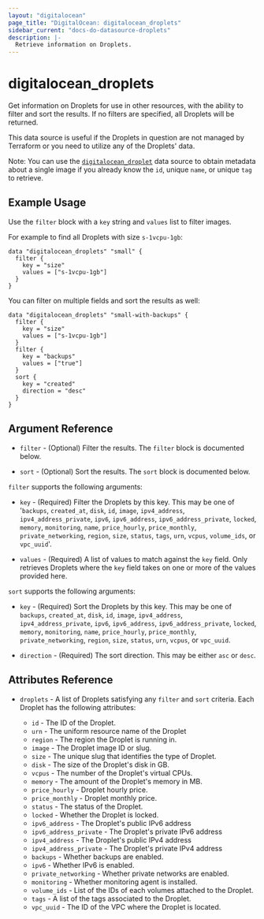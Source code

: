 ```yaml
---
layout: "digitalocean"
page_title: "DigitalOcean: digitalocean_droplets"
sidebar_current: "docs-do-datasource-droplets"
description: |-
  Retrieve information on Droplets.
---
```


# digitalocean_droplets

Get information on Droplets for use in other resources, with the ability to filter and sort the results.
If no filters are specified, all Droplets will be returned.

This data source is useful if the Droplets in question are not managed by Terraform or you need to
utilize any of the Droplets' data.

Note: You can use the [`digitalocean_droplet`](/docs/providers/do/d/droplet.html) data source to obtain metadata
about a single image if you already know the `id`, unique `name`, or unique `tag` to retrieve.

## Example Usage

Use the `filter` block with a `key` string and `values` list to filter images.

For example to find all Droplets with size `s-1vcpu-1gb`:

```hcl
data "digitalocean_droplets" "small" {
  filter {
    key = "size"
    values = ["s-1vcpu-1gb"]
  }
}
```

You can filter on multiple fields and sort the results as well:

```hcl
data "digitalocean_droplets" "small-with-backups" {
  filter {
    key = "size"
    values = ["s-1vcpu-1gb"]
  }
  filter {
    key = "backups"
    values = ["true"]
  }
  sort {
    key = "created"
    direction = "desc"
  }
}
```

## Argument Reference

* `filter` - (Optional) Filter the results.
  The `filter` block is documented below.

* `sort` - (Optional) Sort the results.
  The `sort` block is documented below.

`filter` supports the following arguments:

* `key` - (Required) Filter the Droplets by this key. This may be one of '`backups`, `created_at`, `disk`, `id`,
  `image`, `ipv4_address`, `ipv4_address_private`, `ipv6`, `ipv6_address`, `ipv6_address_private`, `locked`,
  `memory`, `monitoring`, `name`, `price_hourly`, `price_monthly`, `private_networking`, `region`, `size`,
  `status`, `tags`, `urn`, `vcpus`, `volume_ids`, or `vpc_uuid`'.

* `values` - (Required) A list of values to match against the `key` field. Only retrieves Droplets
  where the `key` field takes on one or more of the values provided here.

`sort` supports the following arguments:

* `key` - (Required) Sort the Droplets by this key. This may be one of `backups`, `created_at`, `disk`, `id`,
  `image`, `ipv4_address`, `ipv4_address_private`, `ipv6`, `ipv6_address`, `ipv6_address_private`, `locked`,
  `memory`, `monitoring`, `name`, `price_hourly`, `price_monthly`, `private_networking`, `region`, `size`,
  `status`, `urn`, `vcpus`, or `vpc_uuid`.

* `direction` - (Required) The sort direction. This may be either `asc` or `desc`.

## Attributes Reference

* `droplets` - A list of Droplets satisfying any `filter` and `sort` criteria. Each Droplet has the following attributes:  

  - `id` - The ID of the Droplet.
  - `urn` - The uniform resource name of the Droplet
  - `region` - The region the Droplet is running in.
  - `image` - The Droplet image ID or slug.
  - `size` - The unique slug that identifies the type of Droplet.
  - `disk` - The size of the Droplet's disk in GB.
  - `vcpus` - The number of the Droplet's virtual CPUs.
  - `memory` - The amount of the Droplet's memory in MB.
  - `price_hourly` - Droplet hourly price.
  - `price_monthly` - Droplet monthly price.
  - `status` - The status of the Droplet.
  - `locked` - Whether the Droplet is locked.
  - `ipv6_address` - The Droplet's public IPv6 address
  - `ipv6_address_private` - The Droplet's private IPv6 address
  - `ipv4_address` - The Droplet's public IPv4 address
  - `ipv4_address_private` - The Droplet's private IPv4 address
  - `backups` - Whether backups are enabled.
  - `ipv6` - Whether IPv6 is enabled.
  - `private_networking` - Whether private networks are enabled.
  - `monitoring` - Whether monitoring agent is installed.
  - `volume_ids` - List of the IDs of each volumes attached to the Droplet.
  - `tags` - A list of the tags associated to the Droplet.
  - `vpc_uuid` - The ID of the VPC where the Droplet is located.
